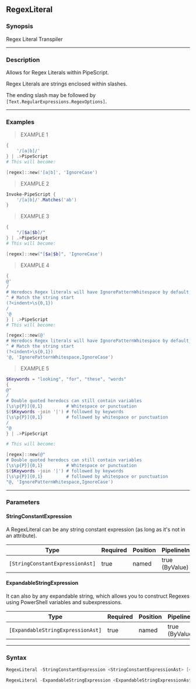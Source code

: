 RegexLiteral
------------

### Synopsis
Regex Literal Transpiler

---

### Description

Allows for Regex Literals within PipeScript.

Regex Literals are strings enclosed within slashes.

The ending slash may be followed by ```[Text.RegularExpressions.RegexOptions]```.

---

### Examples
> EXAMPLE 1

```PowerShell
{
    '/[a|b]/'
} | .>PipeScript
# This will become:

[regex]::new('[a|b]', 'IgnoreCase')
```
> EXAMPLE 2

```PowerShell
Invoke-PipeScript {
    '/[a|b]/'.Matches('ab')
}
```
> EXAMPLE 3

```PowerShell
{
    "/[$a|$b]/"
} | .>PipeScript
# This will become:

[regex]::new("[$a|$b]", 'IgnoreCase')
```
> EXAMPLE 4

```PowerShell
{
@'
/
# Heredocs Regex literals will have IgnorePatternWhitespace by default, which allows comments
^ # Match the string start
(?<indent>\s{0,1})
/
'@
} | .>PipeScript
# This will become:

[regex]::new(@'
# Heredocs Regex literals will have IgnorePatternWhitespace by default, which allows comments
^ # Match the string start
(?<indent>\s{0,1})
'@, 'IgnorePatternWhitespace,IgnoreCase')
```
> EXAMPLE 5

```PowerShell
$Keywords = "looking", "for", "these", "words"
{
@"
/
# Double quoted heredocs can still contain variables
[\s\p{P}]{0,1}         # Whitespace or punctuation
$($Keywords -join '|') # followed by keywords
[\s\p{P}]{0,1}         # followed by whitespace or punctuation
/
"@
} | .>PipeScript

# This will become:

[regex]::new(@"
# Double quoted heredocs can still contain variables
[\s\p{P}]{0,1}         # Whitespace or punctuation
$($Keywords -join '|') # followed by keywords
[\s\p{P}]{0,1}         # followed by whitespace or punctuation
"@, 'IgnorePatternWhitespace,IgnoreCase')
```

---

### Parameters
#### **StringConstantExpression**
A RegexLiteral can be any string constant expression (as long as it's not in an attribute).

|Type                           |Required|Position|PipelineInput |
|-------------------------------|--------|--------|--------------|
|`[StringConstantExpressionAst]`|true    |named   |true (ByValue)|

#### **ExpandableStringExpression**
It can also by any expandable string, which allows you to construct Regexes using PowerShell variables and subexpressions.

|Type                             |Required|Position|PipelineInput |
|---------------------------------|--------|--------|--------------|
|`[ExpandableStringExpressionAst]`|true    |named   |true (ByValue)|

---

### Syntax
```PowerShell
RegexLiteral -StringConstantExpression <StringConstantExpressionAst> [<CommonParameters>]
```
```PowerShell
RegexLiteral -ExpandableStringExpression <ExpandableStringExpressionAst> [<CommonParameters>]
```

